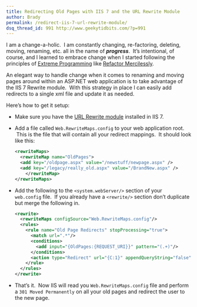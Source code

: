 ```yaml
---
title: Redirecting Old Pages with IIS 7 and the URL Rewrite Module
author: Brady
permalink: /redirect-iis-7-url-rewrite-module/
dsq_thread_id: 991 http://www.geekytidbits.com/?p=991
---
```


I am a change-a-holic.  I am constantly changing, re-factoring, deleting, moving, renaming, etc. all in the name of **_progress_**.  It&#8217;s intentional, of course, and I learned to embrace change when I started following the principles of <a href="http://www.extremeprogramming.org/" target="_blank">Extreme Programming</a> like <a href="http://www.extremeprogramming.org/rules/refactor.html" target="_blank">Refactor Mercilessly</a>.

An elegant way to handle change when it comes to renaming and moving pages around within an ASP.NET web application is to take advantage of the IIS 7 Rewrite module.  With this strategy in place I can easily add redirects to a single xml file and update it as needed.

Here&#8217;s how to get it setup:

* Make sure you have the <a href="http://www.iis.net/download/URLRewrite" target="_blank">URL Rewrite module</a> installed in IIS 7.
* Add a file called `Web.RewriteMaps.config` to your web application root.  This is the file that will contain all your redirect mappings.  It should look like this:

  ```xml
  <rewriteMaps>
    <rewriteMap name="OldPages">
    <add key="/oldpage.aspx" value="/newstuff/newpage.aspx" />
    <add key="/legacy/really_old.aspx" value="/BrandNew.aspx" />
      </rewriteMap>
  </rewriteMaps>
  ```

* Add the following to the `<system.webServer/>` section of your `web.config` file.  If you already have a `<rewrite/>` section don&#8217;t duplicate but merge the following in.

  ```xml
  <rewrite>
    <rewriteMaps configSource="Web.RewriteMaps.config"/>
    <rules>
      <rule name="Old Page Redirects" stopProcessing="true">
        <match url=".*"/>
        <conditions>
          <add input="{OldPages:{REQUEST_URI}}" pattern="(.+)"/>
        </conditions>
        <action type="Redirect" url="{C:1}" appendQueryString="false" redirectType="Permanent"/>
      </rule>
    </rules>
  </rewrite>
  ```

* That&#8217;s it.  Now IIS will read you `Web.RewriteMaps.config` file and perform a `301 Moved Permanently` on all your old pages and redirect the user to the new page.
